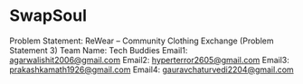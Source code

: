 # SwapSoul
Problem Statement: ReWear – Community Clothing Exchange (Problem Statement 3)
Team Name: Tech Buddies
Email1: agarwalishit2006@gmail.com
Email2: hyperterror2605@gmail.com
Email3: prakashkamath1926@gmail.com
Email4: gauravchaturvedi2204@gmail.com

